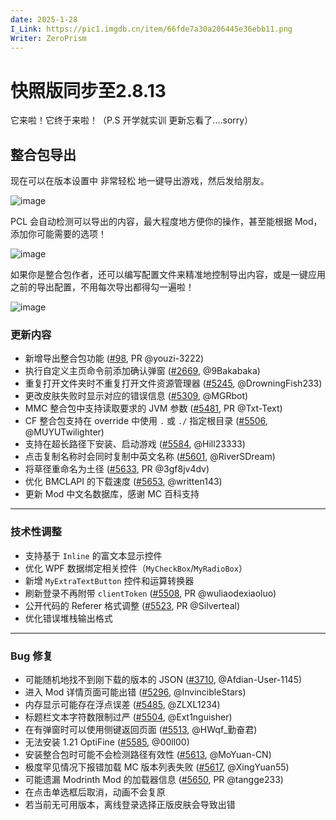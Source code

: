 ```yaml
---
date: 2025-1-28
I_Link: https://pic1.imgdb.cn/item/66fde7a30a206445e36ebb11.png
Writer: ZeroPrism
---
```

# 快照版同步至2.8.13
它来啦！它终于来啦！（P.S 开学就实训 更新忘看了....sorry）
 

## 整合包导出

现在可以在版本设置中 非常轻松 地一键导出游戏，然后发给朋友。

![image](https://i2.hdslb.com/bfs/article/af310f594f0521ac098cdf874612a19d11343203.png)

PCL 会自动检测可以导出的内容，最大程度地方便你的操作，甚至能根据 Mod，添加你可能需要的选项！

![image](https://i2.hdslb.com/bfs/article/969d9fce6b47156882c0dcde1755582c11343203.png)


如果你是整合包作者，还可以编写配置文件来精准地控制导出内容，或是一键应用之前的导出配置，不用每次导出都得勾一遍啦！

![image](https://i2.hdslb.com/bfs/article/02e0b1673be1943dc7b6235f136594cd11343203.png)
 

### 更新内容  

- <paracolor color="Orange"/>新增导出整合包功能 ([#98](https://github.com/Hex-Dragon/PCL2/issues/98), PR @youzi-3222)  
- 执行自定义主页命令前添加确认弹窗 ([#2669](https://github.com/Hex-Dragon/PCL2/issues/2669), @9Bakabaka)  
- 重复打开文件夹时不重复打开文件资源管理器 ([#5245](https://github.com/Hex-Dragon/PCL2/issues/5245), @DrowningFish233)  
- 更改皮肤失败时显示对应的错误信息 ([#5309](https://github.com/Hex-Dragon/PCL2/issues/5309), @MGRbot)  
- <paracolor color="Orange"/>MMC 整合包中支持读取要求的 JVM 参数 ([#5481](https://github.com/Hex-Dragon/PCL2/issues/5481), PR @Txt-Text)  
- CF 整合包支持在 override 中使用 `.` 或 `./` 指定根目录 ([#5506](https://github.com/Hex-Dragon/PCL2/issues/5506), @MUYUTwilighter)  
- 支持在超长路径下安装、启动游戏 ([#5584](https://github.com/Hex-Dragon/PCL2/issues/5584), @Hill23333)  
- 点击复制名称时会同时复制中英文名称 ([#5601](https://github.com/Hex-Dragon/PCL2/issues/5601), @RiverSDream)  
- <paracolor color="Orange"/>将草径重命名为土径 ([#5633](https://github.com/Hex-Dragon/PCL2/issues/5633), PR @3gf8jv4dv)  
- 优化 BMCLAPI 的下载速度 ([#5653](https://github.com/Hex-Dragon/PCL2/issues/5653), @written143)  
- 更新 Mod 中文名数据库，感谢 MC 百科支持  

---

### 技术性调整  

- 支持基于 `Inline` 的富文本显示控件  
- 优化 WPF 数据绑定相关控件（`MyCheckBox`/`MyRadioBox`）  
- 新增 `MyExtraTextButton` 控件和运算转换器  
- <paracolor color="Orange"/>刷新登录不再附带 `clientToken` ([#5508](https://github.com/Hex-Dragon/PCL2/issues/5508), PR @wuliaodexiaoluo)  
- <paracolor color="Orange"/>公开代码的 Referer 格式调整 ([#5523](https://github.com/Hex-Dragon/PCL2/issues/5523), PR @Silverteal)  
- 优化错误堆栈输出格式  

---

### Bug 修复 

- 可能随机地找不到刚下载的版本的 JSON ([#3710](https://github.com/Hex-Dragon/PCL2/issues/3710), @Afdian-User-1145)  
- 进入 Mod 详情页面可能出错 ([#5296](https://github.com/Hex-Dragon/PCL2/issues/5296), @InvincibleStars)  
- 内存显示可能存在浮点误差 ([#5485](https://github.com/Hex-Dragon/PCL2/issues/5485), @ZLXL1234)  
- 标题栏文本字符数限制过严 ([#5504](https://github.com/Hex-Dragon/PCL2/issues/5504), @Ext1nguisher)  
- 在有弹窗时可以使用侧键返回页面 ([#5513](https://github.com/Hex-Dragon/PCL2/issues/5513), @HWqf_勤奋君)  
- 无法安装 1.21 OptiFine ([#5585](https://github.com/Hex-Dragon/PCL2/issues/5585), @00ll00)  
- 安装整合包时可能不会检测路径有效性 ([#5613](https://github.com/Hex-Dragon/PCL2/issues/5613), @MoYuan-CN)  
- 极度罕见情况下报错加载 MC 版本列表失败 ([#5617](https://github.com/Hex-Dragon/PCL2/issues/5617), @XingYuan55)  
- <paracolor color="Orange"/>可能遗漏 Modrinth Mod 的加载器信息 ([#5650](https://github.com/Hex-Dragon/PCL2/issues/5650), PR @tangge233)  
- 在点击单选框后取消，动画不会复原  
- 若当前无可用版本，离线登录选择正版皮肤会导致出错  
